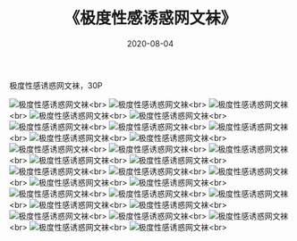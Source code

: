 ﻿---
layout: post
title: 《极度性感诱惑网文袜》
date: 2020-08-04
img: http://photo.orgx.cf/唯美/2019/极度诱惑/000.jpg
tags: [美女,性感,泳衣]
---

极度性感诱惑网文袜，30P

![极度性感诱惑网文袜](http://photo.orgx.cf/唯美/2019/极度诱惑/001.jpg''极度性感诱惑网文袜'')<br>
![极度性感诱惑网文袜](http://photo.orgx.cf/唯美/2019/极度诱惑/002.jpg''极度性感诱惑网文袜'')<br>
![极度性感诱惑网文袜](http://photo.orgx.cf/唯美/2019/极度诱惑/003.jpg''极度性感诱惑网文袜'')<br>
![极度性感诱惑网文袜](http://photo.orgx.cf/唯美/2019/极度诱惑/004.jpg''极度性感诱惑网文袜'')<br>
![极度性感诱惑网文袜](http://photo.orgx.cf/唯美/2019/极度诱惑/005.jpg''极度性感诱惑网文袜'')<br>
![极度性感诱惑网文袜](http://photo.orgx.cf/唯美/2019/极度诱惑/006.jpg''极度性感诱惑网文袜'')<br>
![极度性感诱惑网文袜](http://photo.orgx.cf/唯美/2019/极度诱惑/007.jpg''极度性感诱惑网文袜'')<br>
![极度性感诱惑网文袜](http://photo.orgx.cf/唯美/2019/极度诱惑/008.jpg''极度性感诱惑网文袜'')<br>
![极度性感诱惑网文袜](http://photo.orgx.cf/唯美/2019/极度诱惑/009.jpg''极度性感诱惑网文袜'')<br>
![极度性感诱惑网文袜](http://photo.orgx.cf/唯美/2019/极度诱惑/010.jpg''极度性感诱惑网文袜'')<br>
![极度性感诱惑网文袜](http://photo.orgx.cf/唯美/2019/极度诱惑/011.jpg''极度性感诱惑网文袜'')<br>
![极度性感诱惑网文袜](http://photo.orgx.cf/唯美/2019/极度诱惑/012.jpg''极度性感诱惑网文袜'')<br>
![极度性感诱惑网文袜](http://photo.orgx.cf/唯美/2019/极度诱惑/013.jpg''极度性感诱惑网文袜'')<br>
![极度性感诱惑网文袜](http://photo.orgx.cf/唯美/2019/极度诱惑/014.jpg''极度性感诱惑网文袜'')<br>
![极度性感诱惑网文袜](http://photo.orgx.cf/唯美/2019/极度诱惑/015.jpg''极度性感诱惑网文袜'')<br>
![极度性感诱惑网文袜](http://photo.orgx.cf/唯美/2019/极度诱惑/016.jpg''极度性感诱惑网文袜'')<br>
![极度性感诱惑网文袜](http://photo.orgx.cf/唯美/2019/极度诱惑/017.jpg''极度性感诱惑网文袜'')<br>
![极度性感诱惑网文袜](http://photo.orgx.cf/唯美/2019/极度诱惑/018.jpg''极度性感诱惑网文袜'')<br>
![极度性感诱惑网文袜](http://photo.orgx.cf/唯美/2019/极度诱惑/019.jpg''极度性感诱惑网文袜'')<br>
![极度性感诱惑网文袜](http://photo.orgx.cf/唯美/2019/极度诱惑/020.jpg''极度性感诱惑网文袜'')<br>
![极度性感诱惑网文袜](http://photo.orgx.cf/唯美/2019/极度诱惑/021.jpg''极度性感诱惑网文袜'')<br>
![极度性感诱惑网文袜](http://photo.orgx.cf/唯美/2019/极度诱惑/022.jpg''极度性感诱惑网文袜'')<br>
![极度性感诱惑网文袜](http://photo.orgx.cf/唯美/2019/极度诱惑/023.jpg''极度性感诱惑网文袜'')<br>
![极度性感诱惑网文袜](http://photo.orgx.cf/唯美/2019/极度诱惑/024.jpg''极度性感诱惑网文袜'')<br>
![极度性感诱惑网文袜](http://photo.orgx.cf/唯美/2019/极度诱惑/025.jpg''极度性感诱惑网文袜'')<br>
![极度性感诱惑网文袜](http://photo.orgx.cf/唯美/2019/极度诱惑/026.jpg''极度性感诱惑网文袜'')<br>
![极度性感诱惑网文袜](http://photo.orgx.cf/唯美/2019/极度诱惑/027.jpg''极度性感诱惑网文袜'')<br>
![极度性感诱惑网文袜](http://photo.orgx.cf/唯美/2019/极度诱惑/028.jpg''极度性感诱惑网文袜'')<br>
![极度性感诱惑网文袜](http://photo.orgx.cf/唯美/2019/极度诱惑/029.jpg''极度性感诱惑网文袜'')<br>
![极度性感诱惑网文袜](http://photo.orgx.cf/唯美/2019/极度诱惑/030.jpg''极度性感诱惑网文袜'')<br>
